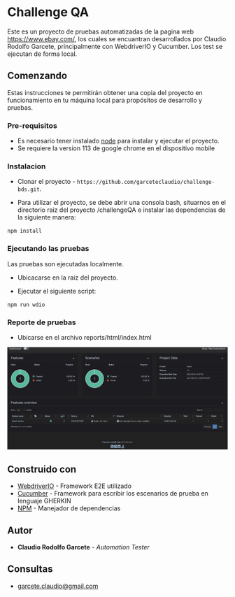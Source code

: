 # Challenge QA

Este es un proyecto de pruebas automatizadas de la pagina web https://www.ebay.com/, los cuales se encuantran desarrollados por Claudio Rodolfo Garcete, principalmente con WebdriverIO y Cucumber. Los test se ejecutan de forma local.

## Comenzando

Estas instrucciones te permitirán obtener una copia del proyecto en funcionamiento en tu máquina local para propósitos de desarrollo y pruebas.

### Pre-requisitos


- Es necesario tener instalado [node](https://nodejs.org/en/download/) para instalar y ejecutar el proyecto.
- Se requiere la version 113 de google chrome en el dispositivo mobile

### Instalacion

- Clonar el proyecto - `https://github.com/garceteclaudio/challenge-bds.git`.

- Para utilizar el proyecto, se debe abrir una consola bash, situarnos en el directorio raiz del proyecto /challengeQA e instalar las dependencias de la siguiente manera:


```
npm install
```



### Ejecutando las pruebas

Las pruebas son ejecutadas localmente.

- Ubicacarse en la raiz del proyecto.

- Ejecutar el siguiente script:

```
npm run wdio
```

### Reporte de pruebas

- Ubicarse en el archivo reports/html/index.html

![Screenshot](reports.png)


## Construido con
* [WebdriverIO](https://webdriver.io/es/) - Framework E2E utilizado
* [Cucumber](https://cucumber.io/docs/cucumber/) - Framework para escribir los escenarios de prueba en lenguaje GHERKIN
* [NPM](https://www.npmjs.com/) - Manejador de dependencias

## Autor
* **Claudio Rodolfo Garcete** - *Automation Tester* 

## Consultas
* garcete.claudio@gmail.com